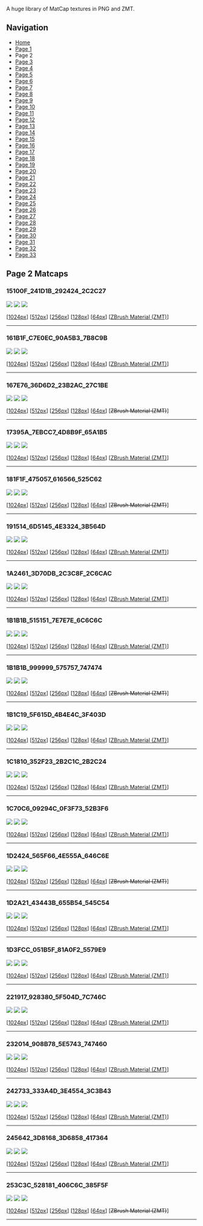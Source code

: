 A huge library of MatCap textures in PNG and ZMT.


## Navigation
* [Home](/)
* [Page 1](PAGE-1.md)
* Page 2
* [Page 3](PAGE-3.md)
* [Page 4](PAGE-4.md)
* [Page 5](PAGE-5.md)
* [Page 6](PAGE-6.md)
* [Page 7](PAGE-7.md)
* [Page 8](PAGE-8.md)
* [Page 9](PAGE-9.md)
* [Page 10](PAGE-10.md)
* [Page 11](PAGE-11.md)
* [Page 12](PAGE-12.md)
* [Page 13](PAGE-13.md)
* [Page 14](PAGE-14.md)
* [Page 15](PAGE-15.md)
* [Page 16](PAGE-16.md)
* [Page 17](PAGE-17.md)
* [Page 18](PAGE-18.md)
* [Page 19](PAGE-19.md)
* [Page 20](PAGE-20.md)
* [Page 21](PAGE-21.md)
* [Page 22](PAGE-22.md)
* [Page 23](PAGE-23.md)
* [Page 24](PAGE-24.md)
* [Page 25](PAGE-25.md)
* [Page 26](PAGE-26.md)
* [Page 27](PAGE-27.md)
* [Page 28](PAGE-28.md)
* [Page 29](PAGE-29.md)
* [Page 30](PAGE-30.md)
* [Page 31](PAGE-31.md)
* [Page 32](PAGE-32.md)
* [Page 33](PAGE-33.md)
## Page 2 Matcaps
### 15100F_241D1B_292424_2C2C27
![](preview/15100F_241D1B_292424_2C2C27-preview.png)
![](thumbnail/15100F_241D1B_292424_2C2C27.jpg)
![](palette/15100F_241D1B_292424_2C2C27-palette.png)

[[1024px](https://github.com/nidorx/matcaps/raw/master/1024/15100F_241D1B_292424_2C2C27.png)]
[[512px](https://github.com/nidorx/matcaps/raw/master/512/15100F_241D1B_292424_2C2C27-512px.png)]
[[256px](https://github.com/nidorx/matcaps/raw/master/256/15100F_241D1B_292424_2C2C27-256px.png)]
[[128px](https://github.com/nidorx/matcaps/raw/master/128/15100F_241D1B_292424_2C2C27-128px.png)]
[[64px](https://github.com/nidorx/matcaps/raw/master/64/15100F_241D1B_292424_2C2C27-64px.png)]
[[ZBrush Material (ZMT)](https://github.com/nidorx/matcaps/raw/master/zmt/15100F_241D1B_292424_2C2C27.zmt)]

---
### 161B1F_C7E0EC_90A5B3_7B8C9B
![](preview/161B1F_C7E0EC_90A5B3_7B8C9B-preview.png)
![](thumbnail/161B1F_C7E0EC_90A5B3_7B8C9B.jpg)
![](palette/161B1F_C7E0EC_90A5B3_7B8C9B-palette.png)

[[1024px](https://github.com/nidorx/matcaps/raw/master/1024/161B1F_C7E0EC_90A5B3_7B8C9B.png)]
[[512px](https://github.com/nidorx/matcaps/raw/master/512/161B1F_C7E0EC_90A5B3_7B8C9B-512px.png)]
[[256px](https://github.com/nidorx/matcaps/raw/master/256/161B1F_C7E0EC_90A5B3_7B8C9B-256px.png)]
[[128px](https://github.com/nidorx/matcaps/raw/master/128/161B1F_C7E0EC_90A5B3_7B8C9B-128px.png)]
[[64px](https://github.com/nidorx/matcaps/raw/master/64/161B1F_C7E0EC_90A5B3_7B8C9B-64px.png)]
[[ZBrush Material (ZMT)](https://github.com/nidorx/matcaps/raw/master/zmt/161B1F_C7E0EC_90A5B3_7B8C9B.zmt)]

---
### 167E76_36D6D2_23B2AC_27C1BE
![](preview/167E76_36D6D2_23B2AC_27C1BE-preview.png)
![](thumbnail/167E76_36D6D2_23B2AC_27C1BE.jpg)
![](palette/167E76_36D6D2_23B2AC_27C1BE-palette.png)

[[1024px](https://github.com/nidorx/matcaps/raw/master/1024/167E76_36D6D2_23B2AC_27C1BE.png)]
[[512px](https://github.com/nidorx/matcaps/raw/master/512/167E76_36D6D2_23B2AC_27C1BE-512px.png)]
[[256px](https://github.com/nidorx/matcaps/raw/master/256/167E76_36D6D2_23B2AC_27C1BE-256px.png)]
[[128px](https://github.com/nidorx/matcaps/raw/master/128/167E76_36D6D2_23B2AC_27C1BE-128px.png)]
[[64px](https://github.com/nidorx/matcaps/raw/master/64/167E76_36D6D2_23B2AC_27C1BE-64px.png)]
[~~ZBrush Material (ZMT)~~]

---
### 17395A_7EBCC7_4D8B9F_65A1B5
![](preview/17395A_7EBCC7_4D8B9F_65A1B5-preview.png)
![](thumbnail/17395A_7EBCC7_4D8B9F_65A1B5.jpg)
![](palette/17395A_7EBCC7_4D8B9F_65A1B5-palette.png)

[[1024px](https://github.com/nidorx/matcaps/raw/master/1024/17395A_7EBCC7_4D8B9F_65A1B5.png)]
[[512px](https://github.com/nidorx/matcaps/raw/master/512/17395A_7EBCC7_4D8B9F_65A1B5-512px.png)]
[[256px](https://github.com/nidorx/matcaps/raw/master/256/17395A_7EBCC7_4D8B9F_65A1B5-256px.png)]
[[128px](https://github.com/nidorx/matcaps/raw/master/128/17395A_7EBCC7_4D8B9F_65A1B5-128px.png)]
[[64px](https://github.com/nidorx/matcaps/raw/master/64/17395A_7EBCC7_4D8B9F_65A1B5-64px.png)]
[[ZBrush Material (ZMT)](https://github.com/nidorx/matcaps/raw/master/zmt/17395A_7EBCC7_4D8B9F_65A1B5.zmt)]

---
### 181F1F_475057_616566_525C62
![](preview/181F1F_475057_616566_525C62-preview.png)
![](thumbnail/181F1F_475057_616566_525C62.jpg)
![](palette/181F1F_475057_616566_525C62-palette.png)

[[1024px](https://github.com/nidorx/matcaps/raw/master/1024/181F1F_475057_616566_525C62.png)]
[[512px](https://github.com/nidorx/matcaps/raw/master/512/181F1F_475057_616566_525C62-512px.png)]
[[256px](https://github.com/nidorx/matcaps/raw/master/256/181F1F_475057_616566_525C62-256px.png)]
[[128px](https://github.com/nidorx/matcaps/raw/master/128/181F1F_475057_616566_525C62-128px.png)]
[[64px](https://github.com/nidorx/matcaps/raw/master/64/181F1F_475057_616566_525C62-64px.png)]
[~~ZBrush Material (ZMT)~~]

---
### 191514_6D5145_4E3324_3B564D
![](preview/191514_6D5145_4E3324_3B564D-preview.png)
![](thumbnail/191514_6D5145_4E3324_3B564D.jpg)
![](palette/191514_6D5145_4E3324_3B564D-palette.png)

[[1024px](https://github.com/nidorx/matcaps/raw/master/1024/191514_6D5145_4E3324_3B564D.png)]
[[512px](https://github.com/nidorx/matcaps/raw/master/512/191514_6D5145_4E3324_3B564D-512px.png)]
[[256px](https://github.com/nidorx/matcaps/raw/master/256/191514_6D5145_4E3324_3B564D-256px.png)]
[[128px](https://github.com/nidorx/matcaps/raw/master/128/191514_6D5145_4E3324_3B564D-128px.png)]
[[64px](https://github.com/nidorx/matcaps/raw/master/64/191514_6D5145_4E3324_3B564D-64px.png)]
[[ZBrush Material (ZMT)](https://github.com/nidorx/matcaps/raw/master/zmt/191514_6D5145_4E3324_3B564D.zmt)]

---
### 1A2461_3D70DB_2C3C8F_2C6CAC
![](preview/1A2461_3D70DB_2C3C8F_2C6CAC-preview.png)
![](thumbnail/1A2461_3D70DB_2C3C8F_2C6CAC.jpg)
![](palette/1A2461_3D70DB_2C3C8F_2C6CAC-palette.png)

[[1024px](https://github.com/nidorx/matcaps/raw/master/1024/1A2461_3D70DB_2C3C8F_2C6CAC.png)]
[[512px](https://github.com/nidorx/matcaps/raw/master/512/1A2461_3D70DB_2C3C8F_2C6CAC-512px.png)]
[[256px](https://github.com/nidorx/matcaps/raw/master/256/1A2461_3D70DB_2C3C8F_2C6CAC-256px.png)]
[[128px](https://github.com/nidorx/matcaps/raw/master/128/1A2461_3D70DB_2C3C8F_2C6CAC-128px.png)]
[[64px](https://github.com/nidorx/matcaps/raw/master/64/1A2461_3D70DB_2C3C8F_2C6CAC-64px.png)]
[[ZBrush Material (ZMT)](https://github.com/nidorx/matcaps/raw/master/zmt/1A2461_3D70DB_2C3C8F_2C6CAC.zmt)]

---
### 1B1B1B_515151_7E7E7E_6C6C6C
![](preview/1B1B1B_515151_7E7E7E_6C6C6C-preview.png)
![](thumbnail/1B1B1B_515151_7E7E7E_6C6C6C.jpg)
![](palette/1B1B1B_515151_7E7E7E_6C6C6C-palette.png)

[[1024px](https://github.com/nidorx/matcaps/raw/master/1024/1B1B1B_515151_7E7E7E_6C6C6C.png)]
[[512px](https://github.com/nidorx/matcaps/raw/master/512/1B1B1B_515151_7E7E7E_6C6C6C-512px.png)]
[[256px](https://github.com/nidorx/matcaps/raw/master/256/1B1B1B_515151_7E7E7E_6C6C6C-256px.png)]
[[128px](https://github.com/nidorx/matcaps/raw/master/128/1B1B1B_515151_7E7E7E_6C6C6C-128px.png)]
[[64px](https://github.com/nidorx/matcaps/raw/master/64/1B1B1B_515151_7E7E7E_6C6C6C-64px.png)]
[[ZBrush Material (ZMT)](https://github.com/nidorx/matcaps/raw/master/zmt/1B1B1B_515151_7E7E7E_6C6C6C.zmt)]

---
### 1B1B1B_999999_575757_747474
![](preview/1B1B1B_999999_575757_747474-preview.png)
![](thumbnail/1B1B1B_999999_575757_747474.jpg)
![](palette/1B1B1B_999999_575757_747474-palette.png)

[[1024px](https://github.com/nidorx/matcaps/raw/master/1024/1B1B1B_999999_575757_747474.png)]
[[512px](https://github.com/nidorx/matcaps/raw/master/512/1B1B1B_999999_575757_747474-512px.png)]
[[256px](https://github.com/nidorx/matcaps/raw/master/256/1B1B1B_999999_575757_747474-256px.png)]
[[128px](https://github.com/nidorx/matcaps/raw/master/128/1B1B1B_999999_575757_747474-128px.png)]
[[64px](https://github.com/nidorx/matcaps/raw/master/64/1B1B1B_999999_575757_747474-64px.png)]
[~~ZBrush Material (ZMT)~~]

---
### 1B1C19_5F615D_4B4E4C_3F403D
![](preview/1B1C19_5F615D_4B4E4C_3F403D-preview.png)
![](thumbnail/1B1C19_5F615D_4B4E4C_3F403D.jpg)
![](palette/1B1C19_5F615D_4B4E4C_3F403D-palette.png)

[[1024px](https://github.com/nidorx/matcaps/raw/master/1024/1B1C19_5F615D_4B4E4C_3F403D.png)]
[[512px](https://github.com/nidorx/matcaps/raw/master/512/1B1C19_5F615D_4B4E4C_3F403D-512px.png)]
[[256px](https://github.com/nidorx/matcaps/raw/master/256/1B1C19_5F615D_4B4E4C_3F403D-256px.png)]
[[128px](https://github.com/nidorx/matcaps/raw/master/128/1B1C19_5F615D_4B4E4C_3F403D-128px.png)]
[[64px](https://github.com/nidorx/matcaps/raw/master/64/1B1C19_5F615D_4B4E4C_3F403D-64px.png)]
[[ZBrush Material (ZMT)](https://github.com/nidorx/matcaps/raw/master/zmt/1B1C19_5F615D_4B4E4C_3F403D.zmt)]

---
### 1C1810_352F23_2B2C1C_2B2C24
![](preview/1C1810_352F23_2B2C1C_2B2C24-preview.png)
![](thumbnail/1C1810_352F23_2B2C1C_2B2C24.jpg)
![](palette/1C1810_352F23_2B2C1C_2B2C24-palette.png)

[[1024px](https://github.com/nidorx/matcaps/raw/master/1024/1C1810_352F23_2B2C1C_2B2C24.png)]
[[512px](https://github.com/nidorx/matcaps/raw/master/512/1C1810_352F23_2B2C1C_2B2C24-512px.png)]
[[256px](https://github.com/nidorx/matcaps/raw/master/256/1C1810_352F23_2B2C1C_2B2C24-256px.png)]
[[128px](https://github.com/nidorx/matcaps/raw/master/128/1C1810_352F23_2B2C1C_2B2C24-128px.png)]
[[64px](https://github.com/nidorx/matcaps/raw/master/64/1C1810_352F23_2B2C1C_2B2C24-64px.png)]
[[ZBrush Material (ZMT)](https://github.com/nidorx/matcaps/raw/master/zmt/1C1810_352F23_2B2C1C_2B2C24.zmt)]

---
### 1C70C6_09294C_0F3F73_52B3F6
![](preview/1C70C6_09294C_0F3F73_52B3F6-preview.png)
![](thumbnail/1C70C6_09294C_0F3F73_52B3F6.jpg)
![](palette/1C70C6_09294C_0F3F73_52B3F6-palette.png)

[[1024px](https://github.com/nidorx/matcaps/raw/master/1024/1C70C6_09294C_0F3F73_52B3F6.png)]
[[512px](https://github.com/nidorx/matcaps/raw/master/512/1C70C6_09294C_0F3F73_52B3F6-512px.png)]
[[256px](https://github.com/nidorx/matcaps/raw/master/256/1C70C6_09294C_0F3F73_52B3F6-256px.png)]
[[128px](https://github.com/nidorx/matcaps/raw/master/128/1C70C6_09294C_0F3F73_52B3F6-128px.png)]
[[64px](https://github.com/nidorx/matcaps/raw/master/64/1C70C6_09294C_0F3F73_52B3F6-64px.png)]
[[ZBrush Material (ZMT)](https://github.com/nidorx/matcaps/raw/master/zmt/1C70C6_09294C_0F3F73_52B3F6.zmt)]

---
### 1D2424_565F66_4E555A_646C6E
![](preview/1D2424_565F66_4E555A_646C6E-preview.png)
![](thumbnail/1D2424_565F66_4E555A_646C6E.jpg)
![](palette/1D2424_565F66_4E555A_646C6E-palette.png)

[[1024px](https://github.com/nidorx/matcaps/raw/master/1024/1D2424_565F66_4E555A_646C6E.png)]
[[512px](https://github.com/nidorx/matcaps/raw/master/512/1D2424_565F66_4E555A_646C6E-512px.png)]
[[256px](https://github.com/nidorx/matcaps/raw/master/256/1D2424_565F66_4E555A_646C6E-256px.png)]
[[128px](https://github.com/nidorx/matcaps/raw/master/128/1D2424_565F66_4E555A_646C6E-128px.png)]
[[64px](https://github.com/nidorx/matcaps/raw/master/64/1D2424_565F66_4E555A_646C6E-64px.png)]
[~~ZBrush Material (ZMT)~~]

---
### 1D2A21_43443B_655B54_545C54
![](preview/1D2A21_43443B_655B54_545C54-preview.png)
![](thumbnail/1D2A21_43443B_655B54_545C54.jpg)
![](palette/1D2A21_43443B_655B54_545C54-palette.png)

[[1024px](https://github.com/nidorx/matcaps/raw/master/1024/1D2A21_43443B_655B54_545C54.png)]
[[512px](https://github.com/nidorx/matcaps/raw/master/512/1D2A21_43443B_655B54_545C54-512px.png)]
[[256px](https://github.com/nidorx/matcaps/raw/master/256/1D2A21_43443B_655B54_545C54-256px.png)]
[[128px](https://github.com/nidorx/matcaps/raw/master/128/1D2A21_43443B_655B54_545C54-128px.png)]
[[64px](https://github.com/nidorx/matcaps/raw/master/64/1D2A21_43443B_655B54_545C54-64px.png)]
[[ZBrush Material (ZMT)](https://github.com/nidorx/matcaps/raw/master/zmt/1D2A21_43443B_655B54_545C54.zmt)]

---
### 1D3FCC_051B5F_81A0F2_5579E9
![](preview/1D3FCC_051B5F_81A0F2_5579E9-preview.png)
![](thumbnail/1D3FCC_051B5F_81A0F2_5579E9.jpg)
![](palette/1D3FCC_051B5F_81A0F2_5579E9-palette.png)

[[1024px](https://github.com/nidorx/matcaps/raw/master/1024/1D3FCC_051B5F_81A0F2_5579E9.png)]
[[512px](https://github.com/nidorx/matcaps/raw/master/512/1D3FCC_051B5F_81A0F2_5579E9-512px.png)]
[[256px](https://github.com/nidorx/matcaps/raw/master/256/1D3FCC_051B5F_81A0F2_5579E9-256px.png)]
[[128px](https://github.com/nidorx/matcaps/raw/master/128/1D3FCC_051B5F_81A0F2_5579E9-128px.png)]
[[64px](https://github.com/nidorx/matcaps/raw/master/64/1D3FCC_051B5F_81A0F2_5579E9-64px.png)]
[[ZBrush Material (ZMT)](https://github.com/nidorx/matcaps/raw/master/zmt/1D3FCC_051B5F_81A0F2_5579E9.zmt)]

---
### 221917_928380_5F504D_7C746C
![](preview/221917_928380_5F504D_7C746C-preview.png)
![](thumbnail/221917_928380_5F504D_7C746C.jpg)
![](palette/221917_928380_5F504D_7C746C-palette.png)

[[1024px](https://github.com/nidorx/matcaps/raw/master/1024/221917_928380_5F504D_7C746C.png)]
[[512px](https://github.com/nidorx/matcaps/raw/master/512/221917_928380_5F504D_7C746C-512px.png)]
[[256px](https://github.com/nidorx/matcaps/raw/master/256/221917_928380_5F504D_7C746C-256px.png)]
[[128px](https://github.com/nidorx/matcaps/raw/master/128/221917_928380_5F504D_7C746C-128px.png)]
[[64px](https://github.com/nidorx/matcaps/raw/master/64/221917_928380_5F504D_7C746C-64px.png)]
[[ZBrush Material (ZMT)](https://github.com/nidorx/matcaps/raw/master/zmt/221917_928380_5F504D_7C746C.zmt)]

---
### 232014_908B78_5E5743_747460
![](preview/232014_908B78_5E5743_747460-preview.png)
![](thumbnail/232014_908B78_5E5743_747460.jpg)
![](palette/232014_908B78_5E5743_747460-palette.png)

[[1024px](https://github.com/nidorx/matcaps/raw/master/1024/232014_908B78_5E5743_747460.png)]
[[512px](https://github.com/nidorx/matcaps/raw/master/512/232014_908B78_5E5743_747460-512px.png)]
[[256px](https://github.com/nidorx/matcaps/raw/master/256/232014_908B78_5E5743_747460-256px.png)]
[[128px](https://github.com/nidorx/matcaps/raw/master/128/232014_908B78_5E5743_747460-128px.png)]
[[64px](https://github.com/nidorx/matcaps/raw/master/64/232014_908B78_5E5743_747460-64px.png)]
[[ZBrush Material (ZMT)](https://github.com/nidorx/matcaps/raw/master/zmt/232014_908B78_5E5743_747460.zmt)]

---
### 242733_333A4D_3E4554_3C3B43
![](preview/242733_333A4D_3E4554_3C3B43-preview.png)
![](thumbnail/242733_333A4D_3E4554_3C3B43.jpg)
![](palette/242733_333A4D_3E4554_3C3B43-palette.png)

[[1024px](https://github.com/nidorx/matcaps/raw/master/1024/242733_333A4D_3E4554_3C3B43.png)]
[[512px](https://github.com/nidorx/matcaps/raw/master/512/242733_333A4D_3E4554_3C3B43-512px.png)]
[[256px](https://github.com/nidorx/matcaps/raw/master/256/242733_333A4D_3E4554_3C3B43-256px.png)]
[[128px](https://github.com/nidorx/matcaps/raw/master/128/242733_333A4D_3E4554_3C3B43-128px.png)]
[[64px](https://github.com/nidorx/matcaps/raw/master/64/242733_333A4D_3E4554_3C3B43-64px.png)]
[[ZBrush Material (ZMT)](https://github.com/nidorx/matcaps/raw/master/zmt/242733_333A4D_3E4554_3C3B43.zmt)]

---
### 245642_3D8168_3D6858_417364
![](preview/245642_3D8168_3D6858_417364-preview.png)
![](thumbnail/245642_3D8168_3D6858_417364.jpg)
![](palette/245642_3D8168_3D6858_417364-palette.png)

[[1024px](https://github.com/nidorx/matcaps/raw/master/1024/245642_3D8168_3D6858_417364.png)]
[[512px](https://github.com/nidorx/matcaps/raw/master/512/245642_3D8168_3D6858_417364-512px.png)]
[[256px](https://github.com/nidorx/matcaps/raw/master/256/245642_3D8168_3D6858_417364-256px.png)]
[[128px](https://github.com/nidorx/matcaps/raw/master/128/245642_3D8168_3D6858_417364-128px.png)]
[[64px](https://github.com/nidorx/matcaps/raw/master/64/245642_3D8168_3D6858_417364-64px.png)]
[[ZBrush Material (ZMT)](https://github.com/nidorx/matcaps/raw/master/zmt/245642_3D8168_3D6858_417364.zmt)]

---
### 253C3C_528181_406C6C_385F5F
![](preview/253C3C_528181_406C6C_385F5F-preview.png)
![](thumbnail/253C3C_528181_406C6C_385F5F.jpg)
![](palette/253C3C_528181_406C6C_385F5F-palette.png)

[[1024px](https://github.com/nidorx/matcaps/raw/master/1024/253C3C_528181_406C6C_385F5F.png)]
[[512px](https://github.com/nidorx/matcaps/raw/master/512/253C3C_528181_406C6C_385F5F-512px.png)]
[[256px](https://github.com/nidorx/matcaps/raw/master/256/253C3C_528181_406C6C_385F5F-256px.png)]
[[128px](https://github.com/nidorx/matcaps/raw/master/128/253C3C_528181_406C6C_385F5F-128px.png)]
[[64px](https://github.com/nidorx/matcaps/raw/master/64/253C3C_528181_406C6C_385F5F-64px.png)]
[~~ZBrush Material (ZMT)~~]

---